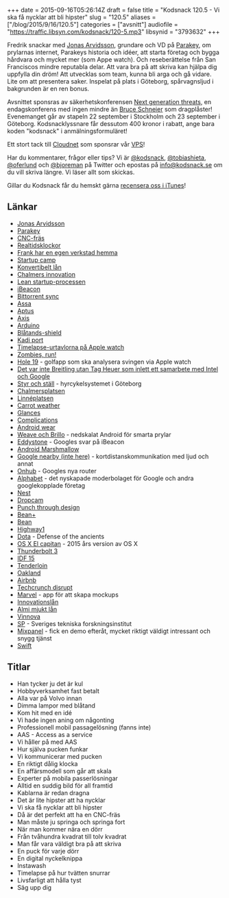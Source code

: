 +++
date = 2015-09-16T05:26:14Z
draft = false
title = "Kodsnack 120.5 - Vi ska få nycklar att bli hipster"
slug = "120.5"
aliases = ["/blog/2015/9/16/120.5"]
categories = ["avsnitt"]
audiofile = "https://traffic.libsyn.com/kodsnack/120-5.mp3"
libsynid = "3793632"
+++

Fredrik snackar med [Jonas Arvidsson](https://twitter.com/j_arvidsson86), grundare och VD på [Parakey](http://www.parakey.co/), om prylarnas internet, Parakeys historia och idéer, att starta företag och bygga hårdvara och mycket mer (som Appe watch). Och reseberättelse från San Franciscos mindre reputabla delar. Att vara bra på att skriva kan hjälpa dig uppfylla din dröm! Att utvecklas som team, kunna bli arga och gå vidare. Lite om att presentera saker. Inspelat på plats i Göteborg, spårvagnsljud i bakgrunden är en ren bonus.

Avsnittet sponsras av säkerhetskonferensen [Next generation threats](http://www.nextgenerationthreats.se), en endagskonferens med ingen mindre än [Bruce Schneier](https://en.wikipedia.org/wiki/Bruce_Schneier) som dragplåster! Evenemanget går av stapeln 22 september i Stockholm och 23 september i Göteborg. Kodsnacklyssnare får dessutom 400 kronor i rabatt, ange bara koden "kodsnack" i anmälningsformuläret!

Ett stort tack till [Cloudnet](http://www.cloudnet.se) som sponsrar vår [VPS](http://en.wikipedia.org/wiki/Virtual_private_server)!

Har du kommentarer, frågor eller tips? Vi är [@kodsnack](https://www.twitter.com/kodsnack), [@tobiashieta](https://www.twitter.com/tobiashieta), [@oferlund](https://www.twitter.com/oferlund) och [@bjoreman](https://www.twitter.com/bjoreman) på Twitter och epostas på [info@kodsnack.se](mailto:info@kodsnack.se) om du vill skriva längre. Vi läser allt som skickas.

Gillar du Kodsnack får du hemskt gärna [recensera oss i iTunes](http://itunes.apple.com/se/podcast/kodsnack/id561631498?l=en)!

## Länkar ##
* [Jonas Arvidsson](https://twitter.com/j_arvidsson86)
* [Parakey](http://www.parakey.co/)
* [CNC-fräs](https://sv.wikipedia.org/wiki/Fr%C3%A4smaskin)
* [Realtidsklockor](https://en.wikipedia.org/wiki/Real-time_clock)
* [Frank har en egen verkstad hemma](https://twitter.com/FrankMcDoogle)
* [Startup camp](http://www.chalmersinnovation.com/startupcamps/)
* [Konvertibelt lån](https://sv.wikipedia.org/wiki/Konvertibel)
* [Chalmers innovation](http://www.chalmersinnovation.com/)
* [Lean startup-processen](https://en.wikipedia.org/wiki/Lean_startup)
* [iBeacon](https://en.wikipedia.org/wiki/IBeacon)
* [Bittorrent sync](https://en.wikipedia.org/wiki/BitTorrent_Sync)
* [Assa](https://sv.wikipedia.org/wiki/Assa)
* [Aptus](http://www.aptus.se/sv/site/aptusse/)
* [Axis](http://www.axis.com/se/sv/)
* [Arduino](https://en.wikipedia.org/wiki/Arduino)
* [Blåtands-shield](http://www.seeedstudio.com/wiki/Bluetooth_Shield)
* [Kadi port](https://www.kickstarter.com/projects/714748206/the-kadi-port-a-macbook-essential)
* [Timelapse-urtavlorna på Apple watch](https://www.youtube.com/watch?v=oIGBWZtjbIc)
* [Zombies, run!](https://zombiesrungame.com/)
* [Hole 19](http://blog.hole19golf.com/hole19-for-apple-watch/) - golfapp som ska analysera svingen via Apple watch
* [Det var inte Breitling utan Tag Heuer som inlett ett samarbete med Intel och Google](http://www.wareable.com/android-wear/tag-heuer-android-wear-price-release-date-specs-958)
* [Styr och ställ](http://www.goteborgbikes.se/) - hyrcykelsystemet i Göteborg
* [Chalmersplatsen](https://www.google.com/maps/place/Chalmersplatsen,+412+58+G%C3%B6teborg,+Sverige/@57.6897452,11.9737214,17z/data=!3m1!4b1!4m2!3m1!1s0x464ff30cc08dce05:0xbc88461bd6eb2922)
* [Linnéplatsen](https://sv.wikipedia.org/wiki/Linn%C3%A9platsen)
* [Carrot weather](http://www.meetcarrot.com/weather/)
* [Glances](https://support.apple.com/kb/PH20769?locale=en_US)
* [Complications](https://developer.apple.com/library/prerelease/watchos/documentation/General/Conceptual/AppleWatch2TransitionGuide/DesigningaComplication.html)
* [Android wear](https://en.wikipedia.org/wiki/Android_Wear)
* [Weave och Brillo](https://developers.google.com/brillo/) - nedskalat Android för smarta prylar
* [Eddystone](http://arstechnica.com/gadgets/2015/07/meet-googles-eddystone-a-flexible-open-source-ibeacon-fighter/) - Googles svar på iBeacon
* [Android Marshmallow](https://en.wikipedia.org/wiki/Android_Marshmallow)
* [Google nearby (inte here)](https://developers.google.com/nearby/) - kortdistanskommunikation med ljud och annat
* [Onhub](https://on.google.com/hub/) - Googles nya router
* [Alphabet](https://abc.xyz/) - det nyskapade moderbolaget för Google och andra googlekopplade företag
* [Nest](https://en.wikipedia.org/wiki/Nest_Labs)
* [Dropcam](https://en.wikipedia.org/wiki/Dropcam)
* [Punch through design](https://punchthrough.com/)
* [Bean+](https://punchthrough.com/bean-plus)
* [Bean](https://punchthrough.com/bean-teaser)
* [Highway1](http://highway1.io/)
* [Dota](https://en.wikipedia.org/wiki/Defense_of_the_Ancients) - Defense of the ancients
* [OS X El capitan](https://en.wikipedia.org/wiki/OS_X_El_Capitan) - 2015 års version av OS X
* [Thunderbolt 3](https://en.wikipedia.org/wiki/Thunderbolt_%28interface%29#Thunderbolt_3)
* [IDF 15](http://www.intel.com/content/www/us/en/intel-developer-forum-idf/san-francisco/2015/idf-2015-san-francisco.html?iid=subhdr%2Bdevctr_idf)
* [Tenderloin](https://en.wikipedia.org/wiki/Tenderloin,_San_Francisco)
* [Oakland](https://en.wikipedia.org/wiki/Oakland,_California)
* [Airbnb](https://en.wikipedia.org/wiki/Airbnb)
* [Techcrunch disrupt](https://en.wikipedia.org/wiki/TechCrunch#TechCrunch_Disrupt)
* [Marvel](https://marvelapp.com/) - app för att skapa mockups
* [Innovationslån](http://www.almi.se/Vast/Erbjudanden/Innovationslan/)
* [Almi mjukt lån](http://www.foretagande.se/offentlig-finansiering-skillnader-mellan-olika-stodprogram/)
* [Vinnova](https://sv.wikipedia.org/wiki/Verket_f%C3%B6r_innovationssystem)
* [SP](http://www.sp.se/sv/Sidor/default.aspx) - Sveriges tekniska forskningsinstitut
* [Mixpanel](https://mixpanel.com/) - fick en demo efteråt, mycket riktigt väldigt intressant och snygg tjänst
* [Swift](https://en.wikipedia.org/wiki/Swift_%28programming_language%29)

## Titlar ##
* Han tycker ju det är kul
* Hobbyverksamhet fast betalt
* Alla var på Volvo innan
* Dimma lampor med blåtand
* Kom hit med en idé
* Vi hade ingen aning om någonting
* Professionell mobil passagelösning (fanns inte)
* AAS - Access as a service
* Vi håller på med AAS
* Hur själva pucken funkar
* Vi kommunicerar med pucken
* En riktigt dålig klocka
* En affärsmodell som går att skala
* Experter på mobila passerlösningar
* Alltid en suddig bild för all framtid
* Kablarna är redan dragna
* Det är lite hipster att ha nycklar
* Vi ska få nycklar att bli hipster
* Då är det perfekt att ha en CNC-fräs
* Man måste ju springa och springa fort
* När man kommer nära en dörr
* Från tvåhundra kvadrat till tolv kvadrat
* Man får vara väldigt bra på att skriva
* En puck för varje dörr
* En digital nyckelknippa
* Instawash
* Timelapse på hur tvätten snurrar
* Livsfarligt att hålla tyst
* Säg upp dig